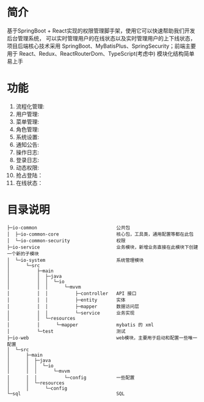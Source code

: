 # 简介

基于SpringBoot + React实现的权限管理脚手架，使用它可以快速帮助我们开发后台管理系统，
可以实时管理用户的在线状态以及实时管理用户的上下线状态，
项目后端核心技术采用 SpringBoot、MyBatisPlus、SpringSecurity；前端主要用于 React、Redux、ReactRouterDom、TypeScript(考虑中) 模块化结构简单易上手

# 功能

1. 流程化管理:
2. 用户管理:
3. 菜单管理:
4. 角色管理:
5. 系统设置:
6. 通知公告:
7. 操作日志:
8. 登录日志:
9. 动态权限:
10. 抢占登陆：
11. 在线状态：

# 目录说明

```text
├─io-common                             公共包
│  ├─io-common-core                     核心包，工具类，通用配置等都在此包
│  └─io-common-security                 权限
├─io-service                            业务模块，新增业务直接在此模块下创建一个新的子模块
│  └─io-system                          系统管理模块
│      └─src
│          ├─main
│          │  ├─java
│          │  │  └─io
│          │  │      └─mvvm
│          │  │          ├─controller   API 接口
│          │  │          ├─entity       实体
│          │  │          ├─mapper       数据访问层
│          │  │          └─service      业务实现
│          │  └─resources
│          │      └─mapper              mybatis 的 xml
│          └─test                       测试
├─io-web                                web模块，主要用于启动和配置一些唯一配置
│  └─src
│      ├─main
│      │  ├─java
│      │  │  └─io
│      │  │      └─mvvm
│      │  │          └─config           一些配置
│      │  └─resources
│      │      └─config
└─sql                                   SQL
```